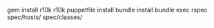 gem install r10k
r10k puppetfile install
bundle install
bundle exec rspec spec/hosts/ spec/classes/

